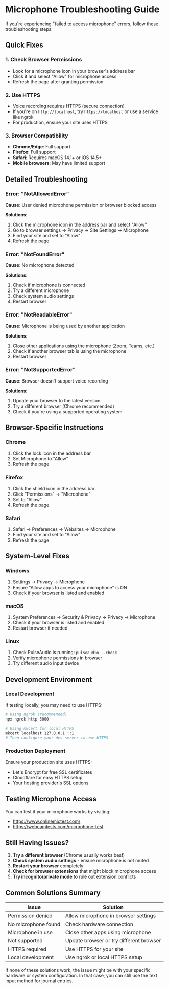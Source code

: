 # Microphone Troubleshooting Guide

If you're experiencing "failed to access microphone" errors, follow these troubleshooting steps:

## Quick Fixes

### 1. **Check Browser Permissions**
- Look for a microphone icon in your browser's address bar
- Click it and select "Allow" for microphone access
- Refresh the page after granting permission

### 2. **Use HTTPS**
- Voice recording requires HTTPS (secure connection)
- If you're on `http://localhost`, try `https://localhost` or use a service like ngrok
- For production, ensure your site uses HTTPS

### 3. **Browser Compatibility**
- **Chrome/Edge**: Full support
- **Firefox**: Full support
- **Safari**: Requires macOS 14.1+ or iOS 14.5+
- **Mobile browsers**: May have limited support

## Detailed Troubleshooting

### Error: "NotAllowedError"
**Cause**: User denied microphone permission or browser blocked access

**Solutions**:
1. Click the microphone icon in the address bar and select "Allow"
2. Go to browser settings → Privacy → Site Settings → Microphone
3. Find your site and set to "Allow"
4. Refresh the page

### Error: "NotFoundError"
**Cause**: No microphone detected

**Solutions**:
1. Check if microphone is connected
2. Try a different microphone
3. Check system audio settings
4. Restart browser

### Error: "NotReadableError"
**Cause**: Microphone is being used by another application

**Solutions**:
1. Close other applications using the microphone (Zoom, Teams, etc.)
2. Check if another browser tab is using the microphone
3. Restart browser

### Error: "NotSupportedError"
**Cause**: Browser doesn't support voice recording

**Solutions**:
1. Update your browser to the latest version
2. Try a different browser (Chrome recommended)
3. Check if you're using a supported operating system

## Browser-Specific Instructions

### Chrome
1. Click the lock icon in the address bar
2. Set Microphone to "Allow"
3. Refresh the page

### Firefox
1. Click the shield icon in the address bar
2. Click "Permissions" → "Microphone"
3. Set to "Allow"
4. Refresh the page

### Safari
1. Safari → Preferences → Websites → Microphone
2. Find your site and set to "Allow"
3. Refresh the page

## System-Level Fixes

### Windows
1. Settings → Privacy → Microphone
2. Ensure "Allow apps to access your microphone" is ON
3. Check if your browser is listed and enabled

### macOS
1. System Preferences → Security & Privacy → Privacy → Microphone
2. Check if your browser is listed and enabled
3. Restart browser if needed

### Linux
1. Check PulseAudio is running: `pulseaudio --check`
2. Verify microphone permissions in browser
3. Try different audio input device

## Development Environment

### Local Development
If testing locally, you may need to use HTTPS:

```bash
# Using ngrok (recommended)
npx ngrok http 3000

# Using mkcert for local HTTPS
mkcert localhost 127.0.0.1 ::1
# Then configure your dev server to use HTTPS
```

### Production Deployment
Ensure your production site uses HTTPS:
- Let's Encrypt for free SSL certificates
- Cloudflare for easy HTTPS setup
- Your hosting provider's SSL options

## Testing Microphone Access

You can test if your microphone works by visiting:
- https://www.onlinemictest.com/
- https://webcamtests.com/microphone-test

## Still Having Issues?

1. **Try a different browser** (Chrome usually works best)
2. **Check system audio settings** - ensure microphone is not muted
3. **Restart your browser** completely
4. **Check for browser extensions** that might block microphone access
5. **Try incognito/private mode** to rule out extension conflicts

## Common Solutions Summary

| Issue | Solution |
|-------|----------|
| Permission denied | Allow microphone in browser settings |
| No microphone found | Check hardware connection |
| Microphone in use | Close other apps using microphone |
| Not supported | Update browser or try different browser |
| HTTPS required | Use HTTPS for your site |
| Local development | Use ngrok or local HTTPS setup |

If none of these solutions work, the issue might be with your specific hardware or system configuration. In that case, you can still use the text input method for journal entries.
